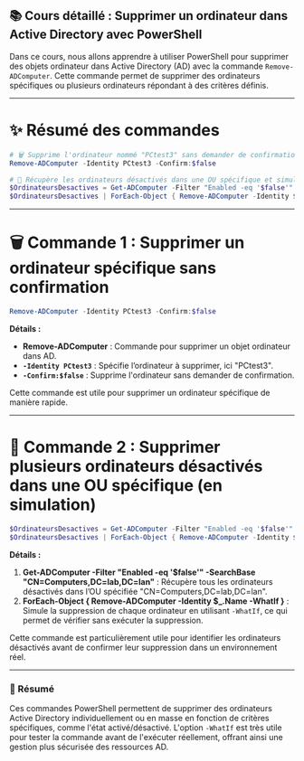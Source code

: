 ## 📚 Cours détaillé : Supprimer un ordinateur dans Active Directory avec PowerShell

Dans ce cours, nous allons apprendre à utiliser PowerShell pour supprimer des objets ordinateur dans Active Directory (AD) avec la commande `Remove-ADComputer`. Cette commande permet de supprimer des ordinateurs spécifiques ou plusieurs ordinateurs répondant à des critères définis.

---

# ✨ Résumé des commandes

```powershell
# 🗑️ Supprime l'ordinateur nommé "PCtest3" sans demander de confirmation
Remove-ADComputer -Identity PCtest3 -Confirm:$false

# 🔄 Récupère les ordinateurs désactivés dans une OU spécifique et simule leur suppression
$OrdinateursDesactives = Get-ADComputer -Filter "Enabled -eq '$false'" -SearchBase "CN=Computers,DC=lab,DC=lan"
$OrdinateursDesactives | ForEach-Object { Remove-ADComputer -Identity $_.Name -WhatIf }
```

---

# 🗑️ Commande 1 : Supprimer un ordinateur spécifique sans confirmation

```powershell
Remove-ADComputer -Identity PCtest3 -Confirm:$false
```

**Détails :**
- **Remove-ADComputer** : Commande pour supprimer un objet ordinateur dans AD.
- **`-Identity PCtest3`** : Spécifie l’ordinateur à supprimer, ici "PCtest3".
- **`-Confirm:$false`** : Supprime l'ordinateur sans demander de confirmation.

Cette commande est utile pour supprimer un ordinateur spécifique de manière rapide.

---

# 🔄 Commande 2 : Supprimer plusieurs ordinateurs désactivés dans une OU spécifique (en simulation)

```powershell
$OrdinateursDesactives = Get-ADComputer -Filter "Enabled -eq '$false'" -SearchBase "CN=Computers,DC=lab,DC=lan"
$OrdinateursDesactives | ForEach-Object { Remove-ADComputer -Identity $_.Name -WhatIf }
```

**Détails :**
1. **Get-ADComputer -Filter "Enabled -eq '$false'" -SearchBase "CN=Computers,DC=lab,DC=lan"** : Récupère tous les ordinateurs désactivés dans l’OU spécifiée "CN=Computers,DC=lab,DC=lan".
2. **ForEach-Object { Remove-ADComputer -Identity $_.Name -WhatIf }** : Simule la suppression de chaque ordinateur en utilisant `-WhatIf`, ce qui permet de vérifier sans exécuter la suppression.

Cette commande est particulièrement utile pour identifier les ordinateurs désactivés avant de confirmer leur suppression dans un environnement réel.

---

### 📝 Résumé

Ces commandes PowerShell permettent de supprimer des ordinateurs Active Directory individuellement ou en masse en fonction de critères spécifiques, comme l'état activé/désactivé. L'option `-WhatIf` est très utile pour tester la commande avant de l'exécuter réellement, offrant ainsi une gestion plus sécurisée des ressources AD.
